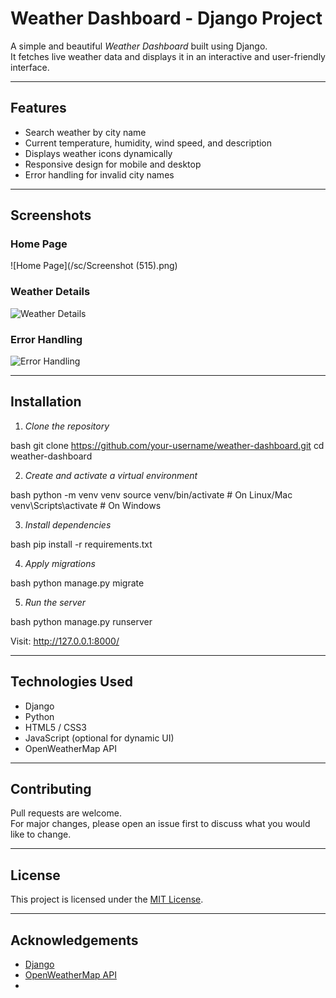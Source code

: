 # Weather Dashboard - Django Project

A simple and beautiful *Weather Dashboard* built using Django.  
It fetches live weather data and displays it in an interactive and user-friendly interface.

---

## Features

- Search weather by city name
- Current temperature, humidity, wind speed, and description
- Displays weather icons dynamically
- Responsive design for mobile and desktop
- Error handling for invalid city names

---

## Screenshots

### Home Page
![Home Page](/sc/Screenshot (515).png)

### Weather Details
![Weather Details](https://via.placeholder.com/800x400.png?text=Weather+Details+Screenshot)

### Error Handling
![Error Handling](https://via.placeholder.com/800x400.png?text=Error+Handling+Screenshot)

---

## Installation

1. *Clone the repository*

bash
git clone https://github.com/your-username/weather-dashboard.git
cd weather-dashboard


2. *Create and activate a virtual environment*

bash
python -m venv venv
source venv/bin/activate    # On Linux/Mac
venv\Scripts\activate       # On Windows


3. *Install dependencies*

bash
pip install -r requirements.txt


4. *Apply migrations*

bash
python manage.py migrate


5. *Run the server*

bash
python manage.py runserver


Visit: http://127.0.0.1:8000/

---

## Technologies Used

- Django
- Python
- HTML5 / CSS3
- JavaScript (optional for dynamic UI)
- OpenWeatherMap API

---

## Contributing

Pull requests are welcome.  
For major changes, please open an issue first to discuss what you would like to change.

---

## License

This project is licensed under the [MIT License](LICENSE).

---

## Acknowledgements

- [Django](https://www.djangoproject.com/)
- [OpenWeatherMap API](https://openweathermap.org/api)
-

